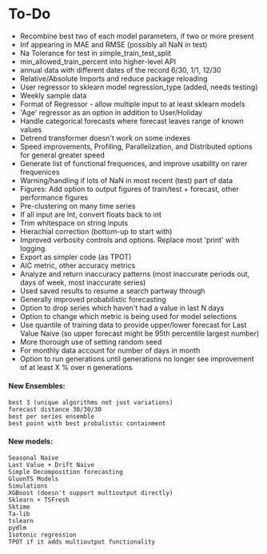 # To-Do
* Recombine best two of each model parameters, if two or more present
* Inf appearing in MAE and RMSE (possibly all NaN in test)
* Na Tolerance for test in simple_train_test_split
* min_allowed_train_percent into higher-level API
* annual data with different dates of the record 6/30, 1/1, 12/30
* Relative/Absolute Imports and reduce package reloading
* User regressor to sklearn model regression_type (added, needs testing)
* Weekly sample data
* Format of Regressor - allow multiple input to at least sklearn models
* 'Age' regressor as an option in addition to User/Holiday
* Handle categorical forecasts where forecast leaves range of known values
* Detrend transformer doesn't work on some indexes
* Speed improvements, Profiling, Parallelization, and Distributed options for general greater speed
* Generate list of functional frequences, and improve usability on rarer frequenices
* Warning/handling if lots of NaN in most recent (test) part of data
* Figures: Add option to output figures of train/test + forecast, other performance figures
* Pre-clustering on many time series
* If all input are Int, convert floats back to int
* Trim whitespace on string inputs
* Hierachial correction (bottom-up to start with)
* Improved verbosity controls and options. Replace most 'print' with logging.
* Export as simpler code (as TPOT)
* AIC metric, other accuracy metrics
* Analyze and return inaccuracy patterns (most inaccurate periods out, days of week, most inaccurate series)
* Used saved results to resume a search partway through
* Generally improved probabilistic forecasting
* Option to drop series which haven't had a value in last N days
* Option to change which metric is being used for model selections
* Use quantile of training data to provide upper/lower forecast for Last Value Naive (so upper forecast might be 95th percentile largest number)
* More thorough use of setting random seed
* For monthly data account for number of days in month
* Option to run generations until generations no longer see improvement of at least X % over n generations

#### New Ensembles:
	best 3 (unique algorithms not just variations)
	forecast distance 30/30/30
	best per series ensemble
	best point with best probalistic containment
#### New models:
	Seasonal Naive
	Last Value + Drift Naive
	Simple Decomposition forecasting
	GluonTS Models
	Simulations
	XGBoost (doesn't support multioutput directly)
	Sklearn + TSFresh
	Sktime
	Ta-lib
	tslearn
	pydlm
	Isotonic regression
	TPOT if it adds multioutput functionality
